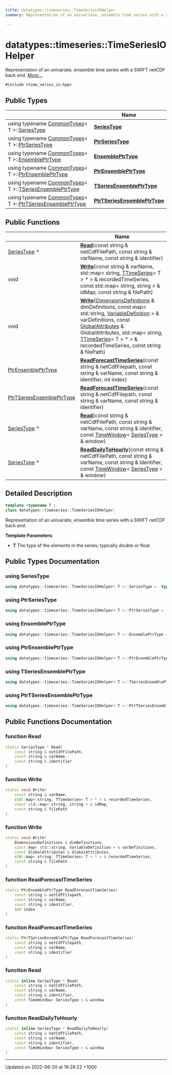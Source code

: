 ```yaml
---
title: datatypes::timeseries::TimeSeriesIOHelper
summary: Representation of an univariate, ensemble time series with a SWIFT netCDF back end. 

---
```


# datatypes::timeseries::TimeSeriesIOHelper



Representation of an univariate, ensemble time series with a SWIFT netCDF back end.  [More...](#detailed-description)


`#include <time_series_io.hpp>`

## Public Types

|                | Name           |
| -------------- | -------------- |
| using typename [CommonTypes](/uchronia-ts-doc/cpp/Classes/structdatatypes_1_1timeseries_1_1CommonTypes/)< T >::[SeriesType](/uchronia-ts-doc/cpp/Classes/classdatatypes_1_1timeseries_1_1TimeSeriesIOHelper/#using-seriestype) | **[SeriesType](/uchronia-ts-doc/cpp/Classes/classdatatypes_1_1timeseries_1_1TimeSeriesIOHelper/#using-seriestype)**  |
| using typename [CommonTypes](/uchronia-ts-doc/cpp/Classes/structdatatypes_1_1timeseries_1_1CommonTypes/)< T >::[PtrSeriesType](/uchronia-ts-doc/cpp/Classes/classdatatypes_1_1timeseries_1_1TimeSeriesIOHelper/#using-ptrseriestype) | **[PtrSeriesType](/uchronia-ts-doc/cpp/Classes/classdatatypes_1_1timeseries_1_1TimeSeriesIOHelper/#using-ptrseriestype)**  |
| using typename [CommonTypes](/uchronia-ts-doc/cpp/Classes/structdatatypes_1_1timeseries_1_1CommonTypes/)< T >::[EnsemblePtrType](/uchronia-ts-doc/cpp/Classes/classdatatypes_1_1timeseries_1_1TimeSeriesIOHelper/#using-ensembleptrtype) | **[EnsemblePtrType](/uchronia-ts-doc/cpp/Classes/classdatatypes_1_1timeseries_1_1TimeSeriesIOHelper/#using-ensembleptrtype)**  |
| using typename [CommonTypes](/uchronia-ts-doc/cpp/Classes/structdatatypes_1_1timeseries_1_1CommonTypes/)< T >::[PtrEnsemblePtrType](/uchronia-ts-doc/cpp/Classes/classdatatypes_1_1timeseries_1_1TimeSeriesIOHelper/#using-ptrensembleptrtype) | **[PtrEnsemblePtrType](/uchronia-ts-doc/cpp/Classes/classdatatypes_1_1timeseries_1_1TimeSeriesIOHelper/#using-ptrensembleptrtype)**  |
| using typename [CommonTypes](/uchronia-ts-doc/cpp/Classes/structdatatypes_1_1timeseries_1_1CommonTypes/)< T >::[TSeriesEnsemblePtrType](/uchronia-ts-doc/cpp/Classes/classdatatypes_1_1timeseries_1_1TimeSeriesIOHelper/#using-tseriesensembleptrtype) | **[TSeriesEnsemblePtrType](/uchronia-ts-doc/cpp/Classes/classdatatypes_1_1timeseries_1_1TimeSeriesIOHelper/#using-tseriesensembleptrtype)**  |
| using typename [CommonTypes](/uchronia-ts-doc/cpp/Classes/structdatatypes_1_1timeseries_1_1CommonTypes/)< T >::[PtrTSeriesEnsemblePtrType](/uchronia-ts-doc/cpp/Classes/classdatatypes_1_1timeseries_1_1TimeSeriesIOHelper/#using-ptrtseriesensembleptrtype) | **[PtrTSeriesEnsemblePtrType](/uchronia-ts-doc/cpp/Classes/classdatatypes_1_1timeseries_1_1TimeSeriesIOHelper/#using-ptrtseriesensembleptrtype)**  |

## Public Functions

|                | Name           |
| -------------- | -------------- |
| [SeriesType](/uchronia-ts-doc/cpp/Classes/classdatatypes_1_1timeseries_1_1TimeSeriesIOHelper/#using-seriestype) * | **[Read](/uchronia-ts-doc/cpp/Classes/classdatatypes_1_1timeseries_1_1TimeSeriesIOHelper/#function-read)**(const string & netCdfFilePath, const string & varName, const string & identifier) |
| void | **[Write](/uchronia-ts-doc/cpp/Classes/classdatatypes_1_1timeseries_1_1TimeSeriesIOHelper/#function-write)**(const string & varName, std::map< string, [TTimeSeries](/uchronia-ts-doc/cpp/Classes/classdatatypes_1_1timeseries_1_1TTimeSeries/)< T > * > & recordedTimeSeries, const std::map< string, string > & idMap, const string & filePath) |
| void | **[Write](/uchronia-ts-doc/cpp/Classes/classdatatypes_1_1timeseries_1_1TimeSeriesIOHelper/#function-write)**([DimensionsDefinitions](/uchronia-ts-doc/cpp/Classes/classdatatypes_1_1timeseries_1_1DimensionsDefinitions/) & dimDefinitions, const map< std::string, [VariableDefinition](/uchronia-ts-doc/cpp/Classes/classdatatypes_1_1timeseries_1_1VariableDefinition/) > & varDefinitions, const [GlobalAttributes](/uchronia-ts-doc/cpp/Classes/classdatatypes_1_1timeseries_1_1GlobalAttributes/) & GlobalAttributes, std::map< string, [TTimeSeries](/uchronia-ts-doc/cpp/Classes/classdatatypes_1_1timeseries_1_1TTimeSeries/)< T > * > & recordedTimeSeries, const string & filePath) |
| [PtrEnsemblePtrType](/uchronia-ts-doc/cpp/Classes/classdatatypes_1_1timeseries_1_1TimeSeriesIOHelper/#using-ptrensembleptrtype) | **[ReadForecastTimeSeries](/uchronia-ts-doc/cpp/Classes/classdatatypes_1_1timeseries_1_1TimeSeriesIOHelper/#function-readforecasttimeseries)**(const string & netCdfFilepath, const string & varName, const string & identifier, int index) |
| [PtrTSeriesEnsemblePtrType](/uchronia-ts-doc/cpp/Classes/classdatatypes_1_1timeseries_1_1TimeSeriesIOHelper/#using-ptrtseriesensembleptrtype) | **[ReadForecastTimeSeries](/uchronia-ts-doc/cpp/Classes/classdatatypes_1_1timeseries_1_1TimeSeriesIOHelper/#function-readforecasttimeseries)**(const string & netCdfFilepath, const string & varName, const string & identifier) |
| [SeriesType](/uchronia-ts-doc/cpp/Classes/classdatatypes_1_1timeseries_1_1TimeSeriesIOHelper/#using-seriestype) * | **[Read](/uchronia-ts-doc/cpp/Classes/classdatatypes_1_1timeseries_1_1TimeSeriesIOHelper/#function-read)**(const string & netCdfFilePath, const string & varName, const string & identifier, const [TimeWindow](/uchronia-ts-doc/cpp/Classes/classdatatypes_1_1timeseries_1_1TimeWindow/)< [SeriesType](/uchronia-ts-doc/cpp/Classes/classdatatypes_1_1timeseries_1_1TimeSeriesIOHelper/#using-seriestype) > & window) |
| [SeriesType](/uchronia-ts-doc/cpp/Classes/classdatatypes_1_1timeseries_1_1TimeSeriesIOHelper/#using-seriestype) * | **[ReadDailyToHourly](/uchronia-ts-doc/cpp/Classes/classdatatypes_1_1timeseries_1_1TimeSeriesIOHelper/#function-readdailytohourly)**(const string & netCdfFilePath, const string & varName, const string & identifier, const [TimeWindow](/uchronia-ts-doc/cpp/Classes/classdatatypes_1_1timeseries_1_1TimeWindow/)< [SeriesType](/uchronia-ts-doc/cpp/Classes/classdatatypes_1_1timeseries_1_1TimeSeriesIOHelper/#using-seriestype) > & window) |

## Detailed Description

```cpp
template <typename T >
class datatypes::timeseries::TimeSeriesIOHelper;
```

Representation of an univariate, ensemble time series with a SWIFT netCDF back end. 

**Template Parameters**: 

  * **T** The type of the elements in the series; typically double or float. 

## Public Types Documentation

### using SeriesType

```cpp
using datatypes::timeseries::TimeSeriesIOHelper< T >::SeriesType =  typename CommonTypes<T>::SeriesType;
```


### using PtrSeriesType

```cpp
using datatypes::timeseries::TimeSeriesIOHelper< T >::PtrSeriesType =  typename CommonTypes<T>::PtrSeriesType;
```


### using EnsemblePtrType

```cpp
using datatypes::timeseries::TimeSeriesIOHelper< T >::EnsemblePtrType =  typename CommonTypes<T>::EnsemblePtrType;
```


### using PtrEnsemblePtrType

```cpp
using datatypes::timeseries::TimeSeriesIOHelper< T >::PtrEnsemblePtrType =  typename CommonTypes<T>::PtrEnsemblePtrType;
```


### using TSeriesEnsemblePtrType

```cpp
using datatypes::timeseries::TimeSeriesIOHelper< T >::TSeriesEnsemblePtrType =  typename CommonTypes<T>::TSeriesEnsemblePtrType;
```


### using PtrTSeriesEnsemblePtrType

```cpp
using datatypes::timeseries::TimeSeriesIOHelper< T >::PtrTSeriesEnsemblePtrType =  typename CommonTypes<T>::PtrTSeriesEnsemblePtrType;
```


## Public Functions Documentation

### function Read

```cpp
static SeriesType * Read(
    const string & netCdfFilePath,
    const string & varName,
    const string & identifier
)
```


### function Write

```cpp
static void Write(
    const string & varName,
    std::map< string, TTimeSeries< T > * > & recordedTimeSeries,
    const std::map< string, string > & idMap,
    const string & filePath
)
```


### function Write

```cpp
static void Write(
    DimensionsDefinitions & dimDefinitions,
    const map< std::string, VariableDefinition > & varDefinitions,
    const GlobalAttributes & GlobalAttributes,
    std::map< string, TTimeSeries< T > * > & recordedTimeSeries,
    const string & filePath
)
```


### function ReadForecastTimeSeries

```cpp
static PtrEnsemblePtrType ReadForecastTimeSeries(
    const string & netCdfFilepath,
    const string & varName,
    const string & identifier,
    int index
)
```


### function ReadForecastTimeSeries

```cpp
static PtrTSeriesEnsemblePtrType ReadForecastTimeSeries(
    const string & netCdfFilepath,
    const string & varName,
    const string & identifier
)
```


### function Read

```cpp
static inline SeriesType * Read(
    const string & netCdfFilePath,
    const string & varName,
    const string & identifier,
    const TimeWindow< SeriesType > & window
)
```


### function ReadDailyToHourly

```cpp
static inline SeriesType * ReadDailyToHourly(
    const string & netCdfFilePath,
    const string & varName,
    const string & identifier,
    const TimeWindow< SeriesType > & window
)
```


-------------------------------

Updated on 2022-08-20 at 19:28:22 +1000